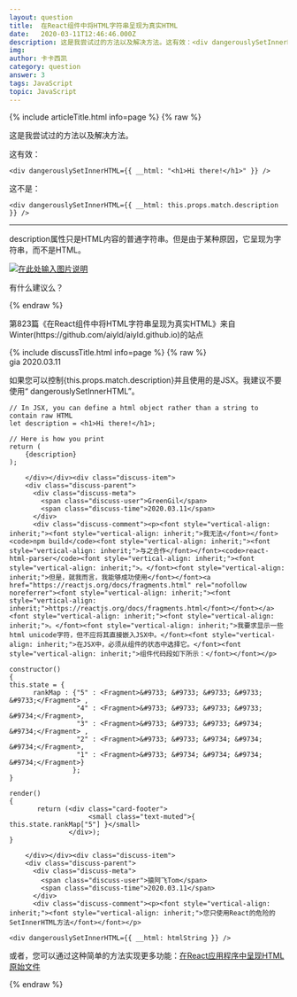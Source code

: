 ```yaml
---
layout: question
title:  在React组件中将HTML字符串呈现为真实HTML
date:   2020-03-11T12:46:46.000Z
description: 这是我尝试过的方法以及解决方法。这有效：<div dangerouslySetInnerHTML={{ __html  "<h1>Hi there...
img: 
author: 卡卡西凯
category: question
answer: 3
tags: JavaScript
topic: JavaScript
---
```

<div class="article-root">
  <div class="article">
    {% include articleTitle.html info=page %}
    {% raw %}
    <div class="article-content"><p><font style="vertical-align: inherit;"><font style="vertical-align: inherit;">这是我尝试过的方法以及解决方法。</font></font></p>

<p><font style="vertical-align: inherit;"><font style="vertical-align: inherit;">这有效：</font></font></p>

<pre><code>&lt;div dangerouslySetInnerHTML={{ __html: "&lt;h1&gt;Hi there!&lt;/h1&gt;" }} /&gt;
</code></pre>

<p><font style="vertical-align: inherit;"><font style="vertical-align: inherit;">这不是：</font></font></p>

<pre><code>&lt;div dangerouslySetInnerHTML={{ __html: this.props.match.description }} /&gt;
</code></pre>

<hr>

<p><font style="vertical-align: inherit;"><font style="vertical-align: inherit;">description属性只是HTML内容的普通字符串。</font><font style="vertical-align: inherit;">但是由于某种原因，它呈现为字符串，而不是HTML。</font></font></p>

<p><a href="https://www.samyoc.com//uploads/users/9993/images/thumbnails/1583930806346.png" data-src="https://www.samyoc.com//uploads/users/9993/images/1583930806346.png" rel="noreferrer"><img src="https://i.stack.imgur.com/cI25q.png" alt="在此处输入图片说明"></a></p>

<p><font style="vertical-align: inherit;"><font style="vertical-align: inherit;">有什么建议么？</font></font></p></div>
    {% endraw %}
  </div>
  <p class="winter_mark">第823篇《在React组件中将HTML字符串呈现为真实HTML》来自Winter(https://github.com/aiyld/aiyld.github.io)的站点</p>
  <div class="discuss-wrapper">
    {% include discussTitle.html info=page %}
    {% raw %}
    <div class="discuss-list">
    <div class="discuss-item">
        <div class="discuss-parent">
          <div class="discuss-meta">
            <span class="discuss-user">gia</span>
            <span class="discuss-time">2020.03.11</span>
          </div>
          <div class="discuss-comment"><p><font style="vertical-align: inherit;"><font style="vertical-align: inherit;">如果您可以控制{this.props.match.description}并且使用的是JSX。</font><font style="vertical-align: inherit;">我建议不要使用“ dangerouslySetInnerHTML”。</font></font></p>

<pre><code>// In JSX, you can define a html object rather than a string to contain raw HTML<font></font>
let description = &lt;h1&gt;Hi there!&lt;/h1&gt;;<font></font>
<font></font>
// Here is how you print<font></font>
return (<font></font>
    {description}<font></font>
);<font></font>
</code></pre></div>
        </div></div><div class="discuss-item">
        <div class="discuss-parent">
          <div class="discuss-meta">
            <span class="discuss-user">GreenGil</span>
            <span class="discuss-time">2020.03.11</span>
          </div>
          <div class="discuss-comment"><p><font style="vertical-align: inherit;"><font style="vertical-align: inherit;">我无法</font></font><code>npm build</code><font style="vertical-align: inherit;"><font style="vertical-align: inherit;">与之合作</font></font><code>react-html-parser</code><font style="vertical-align: inherit;"><font style="vertical-align: inherit;">。</font><font style="vertical-align: inherit;">但是，就我而言，我能够成功使用</font></font><a href="https://reactjs.org/docs/fragments.html" rel="nofollow noreferrer"><font style="vertical-align: inherit;"><font style="vertical-align: inherit;">https://reactjs.org/docs/fragments.html</font></font></a><font style="vertical-align: inherit;"><font style="vertical-align: inherit;">。</font><font style="vertical-align: inherit;">我要求显示一些html unicode字符，但不应将其直接嵌入JSX中。</font><font style="vertical-align: inherit;">在JSX中，必须从组件的状态中选择它。</font><font style="vertical-align: inherit;">组件代码段如下所示：</font></font></p>

<pre><code>constructor() <font></font>
{<font></font>
this.state = {<font></font>
      rankMap : {"5" : &lt;Fragment&gt;&amp;#9733; &amp;#9733; &amp;#9733; &amp;#9733; &amp;#9733;&lt;/Fragment&gt; , <font></font>
                 "4" : &lt;Fragment&gt;&amp;#9733; &amp;#9733; &amp;#9733; &amp;#9733; &amp;#9734;&lt;/Fragment&gt;, <font></font>
                 "3" : &lt;Fragment&gt;&amp;#9733; &amp;#9733; &amp;#9733; &amp;#9734; &amp;#9734;&lt;/Fragment&gt; , <font></font>
                 "2" : &lt;Fragment&gt;&amp;#9733; &amp;#9733; &amp;#9734; &amp;#9734; &amp;#9734;&lt;/Fragment&gt;, <font></font>
                 "1" : &lt;Fragment&gt;&amp;#9733; &amp;#9734; &amp;#9734; &amp;#9734; &amp;#9734;&lt;/Fragment&gt;}<font></font>
                };<font></font>
}<font></font>
<font></font>
render() <font></font>
{<font></font>
       return (&lt;div class="card-footer"&gt;<font></font>
                    &lt;small class="text-muted"&gt;{ this.state.rankMap["5"] }&lt;/small&gt;<font></font>
               &lt;/div&gt;);<font></font>
}<font></font>
</code></pre></div>
        </div></div><div class="discuss-item">
        <div class="discuss-parent">
          <div class="discuss-meta">
            <span class="discuss-user">猿阿飞Tom</span>
            <span class="discuss-time">2020.03.11</span>
          </div>
          <div class="discuss-comment"><p><font style="vertical-align: inherit;"><font style="vertical-align: inherit;">您只使用React的危险的SetInnerHTML方法</font></font></p>

<p><code>&lt;div dangerouslySetInnerHTML={{ __html: htmlString }} /&gt;</code></p>

<p><font style="vertical-align: inherit;"><font style="vertical-align: inherit;">或者，您可以通过这种简单的方法实现更多功能：</font></font><a href="https://www.4codev.com/react/render-the-html-raw-in-react-app-idpx6182013449177354385.html" rel="nofollow noreferrer"><font style="vertical-align: inherit;"><font style="vertical-align: inherit;">在React应用程序中呈现HTML原始文件</font></font></a></p></div>
        </div></div>
    </div>
    {% endraw %}
  </div>
<div>
